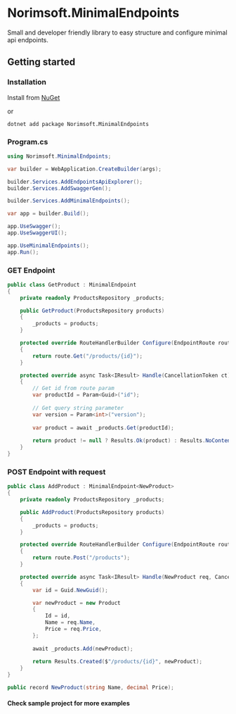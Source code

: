 # Norimsoft.MinimalEndpoints
Small and developer friendly library to easy structure and configure minimal api endpoints.

## Getting started
### Installation
Install from [NuGet](https://www.nuget.org/packages/Norimsoft.MinimalEndpoints)

or
```shell
dotnet add package Norimsoft.MinimalEndpoints
```

### Program.cs
```cs
using Norimsoft.MinimalEndpoints;

var builder = WebApplication.CreateBuilder(args);

builder.Services.AddEndpointsApiExplorer();
builder.Services.AddSwaggerGen();

builder.Services.AddMinimalEndpoints();

var app = builder.Build();

app.UseSwagger();
app.UseSwaggerUI();

app.UseMinimalEndpoints();
app.Run();
```
### GET Endpoint
```cs
public class GetProduct : MinimalEndpoint
{
    private readonly ProductsRepository _products;

    public GetProduct(ProductsRepository products)
    {
        _products = products;
    }

    protected override RouteHandlerBuilder Configure(EndpointRoute route)
    {
        return route.Get("/products/{id}");
    }

    protected override async Task<IResult> Handle(CancellationToken ct)
    {
        // Get id from route param
        var productId = Param<Guid>("id");
        
        // Get query string parameter
        var version = Param<int>("version");
        
        var product = await _products.Get(productId);
        
        return product != null ? Results.Ok(product) : Results.NoContent();
    }
}
```
### POST Endpoint with request
```cs
public class AddProduct : MinimalEndpoint<NewProduct>
{
    private readonly ProductsRepository _products;

    public AddProduct(ProductsRepository products)
    {
        _products = products;
    }

    protected override RouteHandlerBuilder Configure(EndpointRoute route)
    {
        return route.Post("/products");
    }

    protected override async Task<IResult> Handle(NewProduct req, CancellationToken ct)
    {
        var id = Guid.NewGuid();

        var newProduct = new Product
        {
            Id = id,
            Name = req.Name,
            Price = req.Price,
        };
        
        await _products.Add(newProduct);
        
        return Results.Created($"/products/{id}", newProduct);
    }
}

public record NewProduct(string Name, decimal Price);
```

#### Check sample project for more examples
